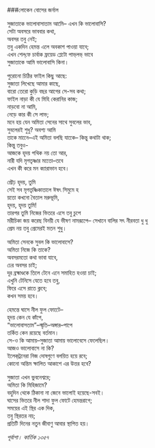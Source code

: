 ###লোকেন বোসের জর্নাল

সুজাতাকে ভালোবাসাতাম আমিে– 
এখন কি ভালোবাসি?   
সেটা অবসরে ভাববার কথা,   
অবসর তবু নেই;   
তবু একদিন হেমন্ত এলে অবকাশ পাওয়া যাবে;   
এখন শেল্‌ফে চার্বাক ফ্রয়েড প্লেটো পাভ্‌লভ্‌ ভাবে   
সুজাতাকে আমি ভালোবাসি কিনা।  

পুরোনো চিঠির ফাইল কিছু আছে:   
সুজাতা লিখেছে আমার কাছে,   
বারো তেরো কুড়ি বছর আগের সে-সব কথা;   
ফাইল নাড়া কী যে মিহি কেরানির কাজ;   
নাড়বো না আমি,   
নেড়ে কার কী সে লাভ;   
মনে হয় যেন অমিতা সেনের সাথে সুবলের ভাব,   
সুবলেরই শুধু? অবশ্য আমি   
তাকে মানেে–এই অমিতা বলছি যাকেে– 
কিন্তু কথাটা থাক;   
কিন্তু তবুও-   
আজকে হৃদয় পথিক নয় তো আর,   
নারী যদি মৃগতৃষ্ণার মতোে–তবে   
এখন কী করে মন ক্যারাভান হবে।  

প্রৌঢ় হৃদয়, তুমি   
সেই সব মৃগতৃষ্ণিকাতালে ঈষৎ সিমুমে হ  
য়তো কখনো বৈতাল মরুভূমি,   
হৃদয়, হৃদয় তুমি!   
তারপর তুমি নিজের ভিতরে এসে তবু চুপে   
মরীচিকা জয় করেছ বিনয়ী যে ভীষণ নামরূপেে– 
সেখানে বালির সৎ নীরবতা ধু ধু   
প্রেম নয় তবু প্রেমেরই মতন শুধু।  

অমিতা সেনকে সুবল কি ভালোবাসে?   
অমিতা নিজে কি তাকে?   
অবসরমতো কথা ভাবা যাবে,   
ঢের অবসর চাই;   
দূর ব্রহ্মাণ্ডকে তিলে টেনে এনে সমাহিত হওয়া চাই;   
এখুনি টেনিসে যেতে হবে তবু,   
ফিরে এসে রাতে ক্লবে;   
কখন সময় হবে।  

হেমন্তে ঘাসে নীল ফুল ফোটেে–  
হৃদয় কেন যে কাঁপে,   
“ভালোবাসতাম”–স্মৃতি–অঙ্গার–পাপে   
তর্কিত কেন রয়েছে বর্তমান।   
সে-ও কি আমায়–সুজাতা আমায় ভালোবেসে ফেলেছিল।   
আজও ভালোবাসে না কি?   
ইলেক্‌ট্রনেরা নিজ দোষগুণে বলয়িত হয়ে রবে;   
কোনো অন্তিম ক্ষালিত আকাশে এর উত্তর হবে?  

সুজাতা এখন ভুবনেশ্বরে;   
অমিতা কি মিহিজামে?   
বহুদিন থেকে ঠিকানা না জেনে ভালোই হয়েছে-সবই।   
ঘাসের ভিতরে নীল শাদা ফুল ফোটে হেমন্তরাগে;   
সময়ের এই স্থির এক দিক,   
তবু স্থিরতর নয়;   
প্রতিটি দিনের নতুন জীবাণু আবার স্থাপিত হয়।  

*পূর্বাশা। কার্তিক ১৩৫৭*
